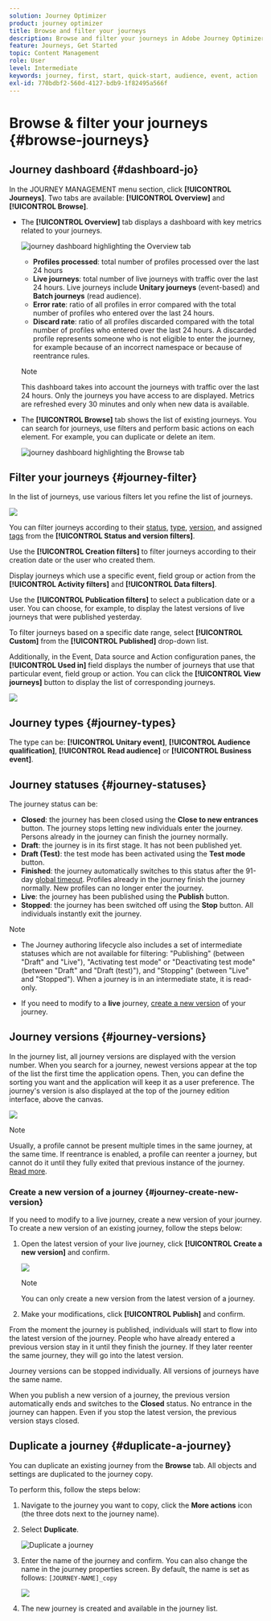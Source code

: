 ```yaml
---
solution: Journey Optimizer
product: journey optimizer
title: Browse and filter your journeys
description: Browse and filter your journeys in Adobe Journey Optimizer
feature: Journeys, Get Started
topic: Content Management
role: User
level: Intermediate
keywords: journey, first, start, quick-start, audience, event, action
exl-id: 770bdbf2-560d-4127-bdb9-1f82495a566f
---
```

# Browse & filter your journeys {#browse-journeys}

## Journey dashboard {#dashboard-jo}

In the JOURNEY MANAGEMENT menu section, click **[!UICONTROL Journeys]**. Two tabs are available: **[!UICONTROL Overview]** and **[!UICONTROL Browse]**.


* The **[!UICONTROL Overview]** tab displays a dashboard with key metrics related to your journeys.

    ![journey dashboard highlighting the Overview tab](assets/journeys-dashboard.png)  

    * **Profiles processed**: total number of profiles processed over the last 24 hours
    * **Live journeys**: total number of live journeys with traffic over the last 24 hours. Live journeys include **Unitary journeys** (event-based) and **Batch journeys** (read audience).
    * **Error rate**: ratio of all profiles in error compared with the total number of profiles who entered over the last 24 hours. 
    * **Discard rate**: ratio of all profiles discarded compared with the total number of profiles who entered over the last 24 hours. A discarded profile represents someone who is not eligible to enter the journey, for example because of an incorrect namespace or because of reentrance rules.

    >[!NOTE]
    >
    >This dashboard takes into account the journeys with traffic over the last 24 hours. Only the journeys you have access to are displayed. Metrics are refreshed every 30 minutes and only when new data is available. 


* The **[!UICONTROL Browse]** tab shows the list of existing journeys. You can search for journeys, use filters and perform basic actions on each element. For example, you can duplicate or delete an item. 

    ![journey dashboard highlighting the Browse tab](assets/journeys-browse.png)  

## Filter your journeys {#journey-filter}

In the list of journeys, use various filters let you refine the list of journeys.

![](assets/filter-journeys.png)

You can filter journeys according to their [status](#journey-statuses), [type](#journey-types), [version](#journey-versions), and assigned [tags](../start/search-filter-categorize.md#tags) from the **[!UICONTROL Status and version filters]**.

Use the **[!UICONTROL Creation filters]** to filter journeys according to their creation date or the user who created them.

Display journeys which use a specific event, field group or action from the **[!UICONTROL Activity filters]** and **[!UICONTROL Data filters]**. 

Use the **[!UICONTROL Publication filters]** to select a publication date or a user. You can choose, for example, to display the latest versions of live journeys that were published yesterday.

To filter journeys based on a specific date range, select **[!UICONTROL Custom]** from the **[!UICONTROL Published]** drop-down list.

Additionally, in the Event, Data source and Action configuration panes, the **[!UICONTROL Used in]** field displays the number of journeys that use that particular event, field group or action. You can click the **[!UICONTROL View journeys]** button to display the list of corresponding journeys.

![](assets/journey3bis.png)


## Journey types {#journey-types}

The type can be: **[!UICONTROL Unitary event]**, **[!UICONTROL Audience qualification]**, **[!UICONTROL Read audience]** or **[!UICONTROL Business event]**. 

## Journey statuses {#journey-statuses}

The journey status can be: 

* **Closed**: the journey has been closed using the **Close to new entrances** button. The journey stops letting new individuals enter the journey. Persons already in the journey can finish the journey normally.
* **Draft**: the journey is in its first stage. It has not been published yet.
* **Draft (Test)**: the test mode has been activated using the **Test mode** button.
* **Finished**: the journey automatically switches to this status after the 91-day [global timeout](journey-properties.md#global_timeout). Profiles already in the journey finish the journey normally. New profiles can no longer enter the journey.
* **Live**: the journey has been published using the **Publish** button.
* **Stopped**: the journey has been switched off using the **Stop** button. All individuals instantly exit the journey.

>[!NOTE]
>
>* The Journey authoring lifecycle also includes a set of intermediate statuses which are not available for filtering: "Publishing" (between "Draft" and "Live"), "Activating test mode" or "Deactivating test mode" (between "Draft" and "Draft (test)"), and "Stopping" (between "Live" and "Stopped"). When a journey is in an intermediate state, it is read-only.
>
>* If you need to modify to a **live** journey, [create a new version](#journey-versions) of your journey.


## Journey versions {#journey-versions}

In the journey list, all journey versions are displayed with the version number. When you search for a journey, newest versions appear at the top of the list the first time the application opens. Then, you can define the sorting you want and the application will keep it as a user preference. The journey's version is also displayed at the top of the journey edition interface, above the canvas.

![](assets/journeyversions1.png)

>[!NOTE]
>
>Usually, a profile cannot be present multiple times in the same journey, at the same time. If reentrance is enabled, a profile can reenter a journey, but cannot do it until they fully exited that previous instance of the journey. [Read more](end-journey.md).

### Create a new version of a journey {#journey-create-new-version}

If you need to modify to a live journey, create a new version of your journey. To create a new version of an existing journey, follow the steps below:

1. Open the latest version of your live journey, click **[!UICONTROL Create a new version]** and confirm.

    ![](assets/journeyversions2.png)

    >[!NOTE]
    >
    >You can only create a new version from the latest version of a journey.

1. Make your modifications, click **[!UICONTROL Publish]** and confirm.

From the moment the journey is published, individuals will start to flow into the latest version of the journey. People who have already entered a previous version stay in it until they finish the journey. If they later reenter the same journey, they will go into the latest version.

Journey versions can be stopped individually. All versions of journeys have the same name.

When you publish a new version of a journey, the previous version automatically ends and switches to the **Closed** status. No entrance in the journey can happen. Even if you stop the latest version, the previous version stays closed.



## Duplicate a journey {#duplicate-a-journey}

You can duplicate an existing journey from the **Browse** tab. All objects and settings are duplicated to the journey copy.

To perform this, follow the steps below:

1. Navigate to the journey you want to copy, click the **More actions** icon (the three dots next to the journey name).
1. Select **Duplicate**.

    ![Duplicate a journey](assets/duplicate-jo.png)

1. Enter the name of the journey and confirm. You can also change the name in the journey properties screen. By default, the name is set as follows: `[JOURNEY-NAME]_copy`

    ![](assets/duplicate-jo2.png)

1. The new journey is created and available in the journey list.
